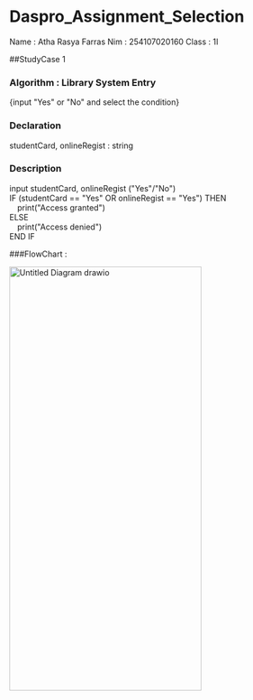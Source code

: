 # Daspro_Assignment_Selection
Name : Atha Rasya Farras
Nim : 254107020160
Class : 1I

##StudyCase 1
### Algorithm : Library System Entry
{input "Yes" or "No" and select the condition}

### Declaration
studentCard, onlineRegist : string

### Description
input studentCard, onlineRegist ("Yes"/"No")  
IF (studentCard == "Yes" OR onlineRegist == "Yes") THEN  
 print("Access granted")  
ELSE  
 print("Access denied")  
END IF

###FlowChart :

<img width="341" height="751" alt="Untitled Diagram drawio" src="https://github.com/user-attachments/assets/97607f90-99ce-4ad0-b14c-592baddb62fc" />



